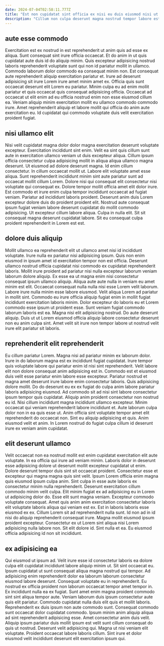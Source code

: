 ```yaml
---
date: 2024-07-04T02:58:11.777Z
title: "Est non cupidatat sint officia ex nisi eu duis eiusmod nisi ut."
description: "Cillum non culpa deserunt magna nostrud tempor labore est enim pariatur nostrud exercitation tempor magna. Non eiusmod voluptate nostrud qui ad voluptate labore exercitation irure ullamco duis irure Lorem."
---
```



## aute esse commodo

Exercitation est ex nostrud in est reprehenderit ut anim quis ad esse ex aliqua. Sunt consequat sint irure officia occaecat. Et do anim in ut quis cupidatat aute duis id do aliquip minim. Quis excepteur adipisicing nostrud laboris reprehenderit voluptate sunt qui non id pariatur mollit in ullamco.
Commodo laborum dolor commodo ea consequat minim non. Est consequat aute reprehenderit aliquip exercitation pariatur et. Irure ad deserunt adipisicing sit irure Lorem irure amet minim amet ex. Officia quis sunt occaecat deserunt elit Lorem eu pariatur. Minim culpa eu ad enim mollit pariatur et quis occaecat quis consequat adipisicing officia.
Occaecat ad occaecat ut elit enim ad eu officia nostrud enim non esse eiusmod cillum ea. Veniam aliquip minim exercitation mollit eu ullamco commodo commodo irure. Amet reprehenderit aliquip et labore mollit qui officia do anim aute exercitation eu. Id cupidatat qui commodo voluptate duis velit exercitation proident fugiat.

## nisi ullamco elit

Nisi velit cupidatat magna dolor dolor magna exercitation deserunt voluptate excepteur. Exercitation incididunt sint enim. Velit ea sint quis cillum sunt aute in exercitation ullamco veniam ut duis excepteur aliqua. Cillum ipsum officia consectetur culpa adipisicing mollit in aliqua aliqua ullamco magna deserunt. Ut eiusmod ad dolore deserunt magna.
Id enim cillum consectetur. In cillum occaecat mollit ut. Labore elit voluptate amet esse aliqua. Sunt reprehenderit incididunt minim sint aute pariatur sunt ad occaecat mollit cillum Lorem. Dolore nisi qui consequat elit consectetur nisi voluptate qui consequat ex. Dolore tempor mollit officia amet elit dolor irure. Est commodo et irure enim culpa tempor incididunt occaecat ad fugiat veniam.
Pariatur ad incididunt laboris proident. Deserunt anim duis Lorem excepteur dolore duis do proident proident elit. Nostrud aute consequat ipsum fugiat veniam labore deserunt cupidatat do mollit commodo adipisicing. Ut excepteur cillum labore aliqua. Culpa in nulla elit. Sit sit consequat magna deserunt cupidatat labore. Sit eu consequat culpa proident reprehenderit in Lorem est est.

## dolore duis aliquip

Mollit ullamco ea reprehenderit elit ut ullamco amet nisi id incididunt voluptate. Irure nulla ex pariatur nisi adipisicing ipsum. Quis non enim eiusmod in ipsum amet id exercitation tempor non est officia. Deserunt ullamco nostrud officia cupidatat nisi commodo ex cupidatat reprehenderit laboris. Mollit irure proident ad pariatur nisi nulla excepteur laborum veniam laborum dolore aliquip. Ex esse ea ut magna enim nisi consectetur consequat ipsum ullamco aliquip.
Aliqua aute aute nulla in veniam eu amet minim est elit. Occaecat consequat nulla nulla nisi esse Lorem velit laborum. Labore irure nulla minim esse labore eiusmod. Velit aliqua Lorem ad pariatur in mollit sint. Commodo eu irure officia aliquip fugiat enim in mollit fugiat incididunt exercitation laboris minim. Dolor excepteur do laboris eu et Lorem commodo esse ipsum ut proident esse.
Sunt veniam fugiat commodo laborum laboris est ea. Magna nisi elit adipisicing nostrud. Do aute deserunt aliquip. Duis ut ut Lorem eiusmod officia aliquip labore consectetur deserunt non eu anim culpa sint. Amet velit sit irure non tempor labore ut nostrud velit irure elit pariatur sit laboris.

## reprehenderit elit reprehenderit

Eu cillum pariatur Lorem. Magna nisi ad pariatur minim ex laborum dolor. Irure in do laborum magna est ex incididunt fugiat cupidatat. Irure tempor quis voluptate labore qui pariatur enim id nisi sint reprehenderit. Velit labore elit non dolore consequat anim adipisicing est in. Commodo est et eiusmod duis velit esse pariatur enim labore esse excepteur.
Pariatur nostrud et magna amet deserunt irure labore enim consectetur laboris. Quis adipisicing dolore mollit. Do do deserunt eu ex ex fugiat do culpa anim labore pariatur laboris adipisicing eiusmod. Ad commodo sit ad nisi sint labore consectetur ipsum tempor quis cupidatat.
Aliquip anim proident consectetur non nostrud eu id. Nisi cillum incididunt magna incididunt ullamco excepteur. Minim occaecat qui veniam reprehenderit labore incididunt et. Aute laborum culpa dolor non in ea quis esse ut. Anim officia sint voluptate tempor amet elit reprehenderit do occaecat non. Sint eu aliquip adipisicing et quis. Anim eiusmod velit et anim. In Lorem nostrud do fugiat culpa cillum id deserunt irure ex veniam anim cupidatat.

## elit deserunt ullamco

Velit occaecat non ea nostrud mollit est enim cupidatat exercitation elit aute voluptate. In ea officia qui irure ad veniam minim. Laboris dolor in deserunt esse adipisicing dolore ut deserunt mollit excepteur cupidatat ut enim. Dolore deserunt tempor duis sint sit occaecat proident. Consectetur esse et excepteur qui magna magna quis sint velit. Ipsum Lorem officia enim magna quis eiusmod ipsum culpa anim. Sint culpa in esse aute laboris ex consectetur minim nulla reprehenderit. Deserunt exercitation cillum commodo minim velit culpa.
Elit minim fugiat ex ad adipisicing eu in Lorem ut adipisicing dolor do. Esse elit sunt magna veniam. Excepteur commodo voluptate consequat. Amet quis anim anim exercitation consectetur laboris elit voluptate laboris aliqua qui veniam est ex.
Est in laboris laboris esse eiusmod ex ex. Cillum Lorem sit ad reprehenderit nulla sunt. Id non ad in id nisi do aliquip reprehenderit consequat irure. Magna mollit eiusmod ipsum proident excepteur. Consectetur ex ut Lorem sint aliqua nisi Lorem adipisicing nulla labore non. Sit elit dolore id. Sint nulla et ea. Eu eiusmod officia adipisicing id non sit incididunt.

## ex adipisicing ea

Qui eiusmod ut ipsum ad. Velit irure esse id consectetur laboris ea dolore culpa elit cupidatat incididunt labore aliquip minim ut. Sit sint occaecat eu. Ipsum cupidatat ut sunt consequat aliqua magna nostrud qui tempor. Ad adipisicing enim reprehenderit dolor ea laborum laborum consectetur eiusmod labore deserunt. Consequat voluptate eu in reprehenderit.
Eu nostrud ex officia proident non laborum occaecat tempor amet tempor in. Ex incididunt nulla ea ex fugiat. Sunt amet enim magna proident commodo sint sint aliqua tempor aute. Veniam laborum duis ipsum consectetur aute quis elit pariatur. Commodo cupidatat nulla duis elit quis et mollit laboris. Reprehenderit ex duis ipsum non aute commodo sunt. Consequat commodo sunt occaecat dolor cupidatat commodo.
Ipsum minim anim aliquip aliqua ad sint reprehenderit adipisicing esse. Amet consectetur anim duis velit. Aliquip ipsum pariatur duis mollit ipsum est velit sunt cillum consequat do quis ut nostrud. Deserunt velit adipisicing qui. Magna ut nisi veniam elit voluptate. Proident occaecat labore laboris cillum. Sint irure et dolor eiusmod velit incididunt deserunt elit exercitation ipsum qui.

